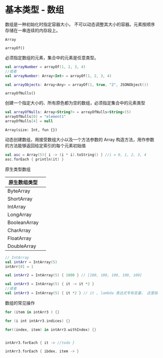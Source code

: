 # 基本类型 - 数组

数组是一种初始化时指定容器大小， 不可以动态调整其大小的容器。元素按顺序存储在一串连续的内存段上。

`Array`

`arrayOf()`

必须指定数组的元素，集合中的元素是任意类型。

```kotlin
val arrayNumber = arrayOf(1, 2, 3, 4)
//或者
val arrayNumber: Array<Int> = arrayOf(1, 2, 3, 4)

val arrayObjects: Array<Any> = arrayOf(1, true, "2", JSONObject())
```



`arrayOfNulls()`

创建一个指定大小的、所有原色都为空的数组，必须指定集合中的元素类型

```kotlin
val arrayOfNulls: Array<String?> = arrayOfNulls<String>(5)
arrayOfNulls[0] = "element1"
arrayOfNulls[4] = null
```



`Array(size: Int, fun {})`

动态创建数组，用接受数组大小以及一个方法参数的 Array 构造方法，用作参数的方法能够返回给定索引的每个元素初始值

```kotlin
val asc = Array(5){ i -> (i * i).toString() } //i = 0, 1, 2, 3, 4
asc.forEach { println(it) }
```



原生类型数组



| 原生数组类型 |      |
| ------------ | ---- |
| ByteArray    |      |
| ShortArray   |      |
| IntArray     |      |
| LongArray    |      |
| BooleanArray |      |
| CharArray    |      |
| FloatArray   |      |
| DoubleArray  |      |



```kotlin
// IntArray
val intArr = IntArray(5)
intArr[0] = 1

val intArr2 = IntArray(5) { 1000 } // [100, 100, 100, 100, 100]

val intArr3 = IntArray(5) { it -> it *2 }
//或者
val intArr3 = IntArray(5) { it *2 } // it , lambda 表达式专有变量， 这里指的是数组的下标
```



数组的常见操作

```kotlin
for (item in intArr3 ) {}

for (i int intArr3.indices) {}

for((index, item) in intArr3.withIndex) {}


intArr3.forEach { it -> //todo }

intArr3.forEach { ibdex, item -> }
```

